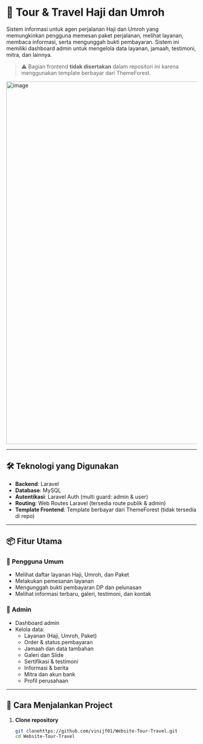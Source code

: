 # 🕋 Tour & Travel Haji dan Umroh

Sistem informasi untuk agen perjalanan Haji dan Umroh yang memungkinkan pengguna memesan paket perjalanan, melihat layanan, membaca informasi, serta mengunggah bukti pembayaran. Sistem ini memiliki dashboard admin untuk mengelola data layanan, jamaah, testimoni, mitra, dan lainnya.

> ⚠️ Bagian frontend **tidak disertakan** dalam repositori ini karena menggunakan template berbayar dari ThemeForest.
<img width="960" alt="image" src="https://github.com/user-attachments/assets/a2f26d1c-4f4c-42b5-a439-a1a2154e16bc" />

---

## 🛠️ Teknologi yang Digunakan

-   **Backend**: Laravel
-   **Database**: MySQL
-   **Autentikasi**: Laravel Auth (multi guard: admin & user)
-   **Routing**: Web Routes Laravel (tersedia route publik & admin)
-   **Template Frontend**: Template berbayar dari ThemeForest (tidak tersedia di repo)

---

## 📦 Fitur Utama

### 🧍 Pengguna Umum

-   Melihat daftar layanan Haji, Umroh, dan Paket
-   Melakukan pemesanan layanan
-   Mengunggah bukti pembayaran DP dan pelunasan
-   Melihat informasi terbaru, galeri, testimoni, dan kontak

### 👤 Admin

-   Dashboard admin
-   Kelola data:
    -   Layanan (Haji, Umroh, Paket)
    -   Order & status pembayaran
    -   Jamaah dan data tambahan
    -   Galeri dan Slide
    -   Sertifikasi & testimoni
    -   Informasi & berita
    -   Mitra dan akun bank
    -   Profil perusahaan

---

## 🚀 Cara Menjalankan Project

1. **Clone repository**
    ```bash
    git clonehttps://github.com/vinijf01/Website-Tour-Travel.git
    cd Website-Tour-Travel
    ```
